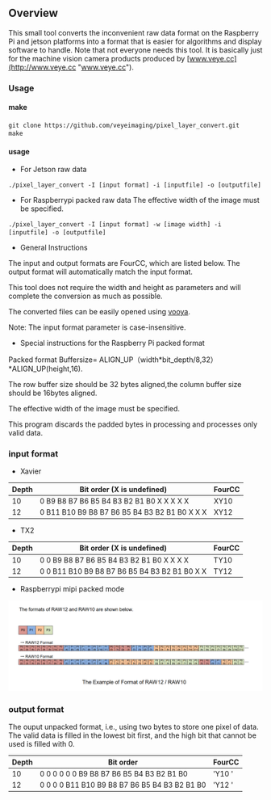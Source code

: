 ## Overview

This small tool converts the inconvenient raw data format on the Raspberry Pi and jetson platforms into a format that is easier for algorithms and display software to handle.
Note that not everyone needs this tool. It is basically just for the machine vision camera products produced by [www.veye.cc](http://www.veye.cc "www.veye.cc").

### Usage

#### make

```
git clone https://github.com/veyeimaging/pixel_layer_convert.git
make
```

#### usage

- For Jetson raw data

```
./pixel_layer_convert -I [input format] -i [inputfile] -o [outputfile]
```

- For Raspberrypi packed raw data
The effective width of the image must be specified.
```
./pixel_layer_convert -I [input format] -w [image width] -i [inputfile] -o [outputfile]
```

- General Instructions

The input and output formats are FourCC, which are listed below. The output format will automatically match the input format.

This tool does not require the width and height as parameters and will complete the conversion as much as possible.

The converted files can be easily opened using [vooya](https://www.offminor.de/ "vooya").

Note: The input format parameter is case-insensitive.

- Special instructions for the Raspberry Pi packed format

Packed format Buffersize= ALIGN_UP（width*bit_depth/8,32）*ALIGN_UP(height,16).

The row buffer size should be 32 bytes aligned,the column buffer size should be 16bytes aligned.

The effective width of the image must be specified.

This program discards the padded bytes in processing and processes only valid data.


### input format

- Xavier

| Depth | Bit order (X is undefined) | FourCC |
| --- | --- | --- |
| 10 | 0 B9 B8 B7 B6 B5 B4 B3 B2 B1 B0 X X X X X | XY10 |
| 12 | 0 B11 B10 B9 B8 B7 B6 B5 B4 B3 B2 B1 B0 X X X | XY12 |

- TX2

| Depth | Bit order (X is undefined) | FourCC |
| --- | --- | --- |
| 10 | 0 0 B9 B8 B7 B6 B5 B4 B3 B2 B1 B0 X X X X | TY10 |
| 12 | 0 0 B11 B10 B9 B8 B7 B6 B5 B4 B3 B2 B1 B0 X X | TY12 |

- Raspberrypi mipi packed mode

![Raspberrypi packed data layer](./packed_pixel_layer.png)

### output format
The ouput unpacked format, i.e., using two bytes to store one pixel of data.
The valid data is filled in the lowest bit first, and the high bit that cannot be used is filled with 0.

| Depth | Bit order  | FourCC |
| --- | --- | --- |
| 10 | 0 0 0 0 0 0 B9 B8 B7 B6 B5 B4 B3 B2 B1 B0| 'Y10 ' |
| 12 | 0 0 0 0 B11 B10 B9 B8 B7 B6 B5 B4 B3 B2 B1 B0 | 'Y12 ' |

